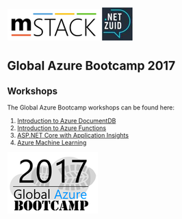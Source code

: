 
![Logo .NET Zuid](media/logomstack.png)   ![2]


# Global Azure Bootcamp 2017                                  



## Workshops

The Global Azure Bootcamp workshops can be found here:


1. [Introduction to Azure DocumentDB](https://github.com/mstack/bootcamp-azure-documentdb)
2. [Introduction to Azure Functions](https://github.com/mstack/bootcamp-azure-functions)
3. [ASP.NET Core with Application Insights](todo)
4. [Azure Machine Learning](https://github.com/Microsoft/TechnicalCommunityContent/blob/master/Big%20Data%20and%20Analytics/Azure%20Machine%20Learning/Session%202%20-%20Hands%20On/Azure%20Machine%20Learning%20HOL%20(UWP).md)







[1]: media/logomstack.png
[2]: media/logonetzuid.jpg
[3]: media/logogab.png

![Logo Global Azure Bootcamp][3]